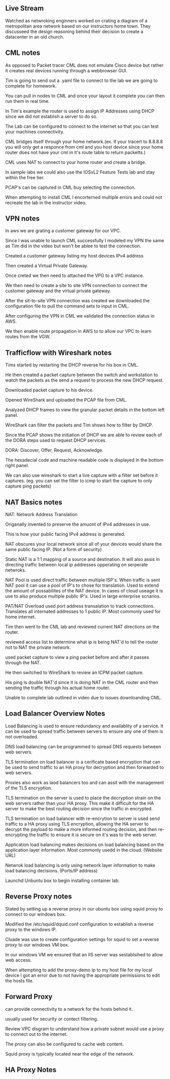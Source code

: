 ## Live Stream 

Watched as netwroking enginners worked on crating a diagram of a metropolitan area network based on our instructors home town. They discusseed the design reasoning behind their decision to create a datacenter in an old church. 

## CML notes
As opposed to Packet tracer CML does not emulate Cisco device but rather it creates real devices running through a webbrowser GUI. 

Tim is going to send out a .yaml file to connect to the lab we are going to complete for homework. 

You can pull in nodes to CML and once your layout it complete you can then run them in real time. 

In Tim's example the router is used to assign IP Addresses using DHCP since we did not establish a server to do so.

The Lab can be configured to connect to the internet so that you can test your machines connectivity.

CML bridges itself through your home network.(ex. if your tracert to 8.8.8.8 you will only get a responce from cml and you host device since your home router does not have your cml in it's route table to return packetts.)

CML uses NAT to connect to your home router and create a bridge.

In sample labs we could also use the IOSvL2 Feature Tests lab and stay within the free tier.

PCAP's can be captured in CML buy selecting the connection. 

When attempting to install CML I encorterned multiple errors and could not recreate the lab in the instructor video. 

## VPN notes 

In aws we are grating a customer gateway for our VPC.

Since I was unable to launch CML successfully I modeled my VPN the same as Tim did in the video but won't be ablee to test the connection. 

Created a customer gateway listing my host devices IPv4 address

Then created a Virtual Private Gateway.

Once creted we then need to attached the VPG to a VPC instance. 

We then need to create a site to site VPN connection to connect the customer gateway and the virtual private gateway. 

After the sit-to-site VPN connection was created we downloaded the configuration file to pull the command sets to input in CML.

After configuring the VPN in CML we validated the connection status in AWS.

We then enable route propagation in AWS to to allow our VPC to learn routes from the VGW.

## Trafficflow with Wireshark notes 

Tims started by restarting the DHCP reverse for his box in CML.

He then created a packet capture between the switch and workstation to watch the packets as the send a request to process the new DHCP request.

Downloaded packet capture to his device.

Opened WireShark and uploaded the PCAP file from CML.

Analyzed DHCP frames to view the granular packet details in the bottom left panel.

WireShark can filter the packets and Tim shows how to filter by DHCP.

Since the PCAP shows the initiation of DHCP we are able to review each of the DORA steps used to request DHCP services. 

DORA: Discover, Offer, Request, Acknowledge.

The hexadecial code and machine readable code is displayed in the bottom right panel. 

We can also use wireshark to start a live capture with a filter set before it captures. (eg. you can set the filter to icmp to start the capture to only capture ping packets)

## NAT Basics notes 

NAT: Network Address Translation

Origanally invented to preserve the amuont of IPv4 addresses in use. 

This is how your public facing IPv4 address is generated.

NAT obscures your local network since all of your devices would share the same public facing IP. (Not a form of security)

Static NAT is a 1:1 mapping of a source and destination. It will also assis in directing traffic between local ip addresses opperating on serperate netwroks. 

NAT Pool is used direct traffic between multiple ISP's. When traffic is sent NAT pool it can use a pool of IP's to chose for translation. Used to extend the amount of possabilites of the NAT device. In cases of cloud useage it is use to also produce multiple public IP's. Used in large enterprise scnarios. 

PAT/NAT Overload used port address transalation to track connections. Translates all internated addresses to 1 public IP. Most commonly used for home internet. 

Tim then went to the CML lab and reviewed current NAT directions on the router.

reviewed access list to determine what ip is being NAT'd to tell the router not to NAT the private network.

used packet capture to view a ping packet before and after it passes through the NAT. 

He then switched to WireShark to review an ICPM packet capture.

His ping is double NAT'd since it is doing NAT in the CML router and then sending the traffic through his actual home router. 

Unable to complete lab outlined in video due to issues downloanding CML.

## Load Balancer Overview Notes

Load Balancing is used to ensure redundancy and availablity of a service. It can be used to spread traffic between servers to ensure any one of them is not overloaded. 

DNS load balancing can be programmed to spread DNS requests between web servers. 

TLS termination on load balancer is a cerificate based encryption that can be used to send traffic to an HA proxy for decryption and then forwarded to web servers. 

Proxies also work as laod balancers too and can assit with the management of the TLS encryption. 

TLS termination on the server is used to place the decryption strain on the web servers rather than your HA proxy. This make it difficult for the HA server to make the best routing decision since the traffic in encrypted. 

TLS termination on load balancer with re-encrytion to server is used send traffic to a HA proxy using TLS encryption, allowing the HA server to decrypt the payload to make a more informed routing decision, and then re-encrypting the traffic to ensure it is secure on it's was to the web server. 

Application load balancing makes decisions on load balancing based on the application layer information. Most commonly usedd in the cloud. (Website URL)

Netwrok load balancing is only using network layer information to make load balancing decisions. (Ports/IP address)

Launchd Unbuntu box to begin installing container lab.

## Reverse Proxy notes

Stated by setting up a reverse proxy in our ubuntu box using squid proxy to connect to our windows box. 

Modified the /etc/squid/dquid.conf configuration to establish a reverse proxy to the windows IP.

Cluade was use to create configuration settings for squid to set a reverse proxy to our windows VM box.

In our windows VM we ensured that an IIS server was sestablsihed to allow web access.

When attempting to add the proxy-demo ip to my host file for my local device I got an error due to not having the appropriate permissions to edit the hosts file.

## Forward Proxy

can provide connectivity to a network for the hosts behind it.

usually used for security or contect filtering.

Review VPC disgram to understand how  a private subnet would use a proxy to connect out to the internet.

The proxy can also be configured to cache web content. 

Squid proxy is typically located near the edge of the network. 

## HA Proxy Notes
